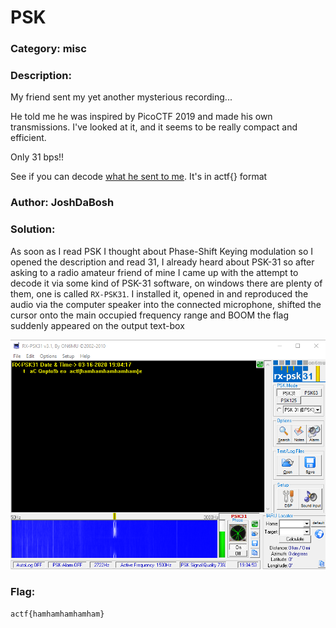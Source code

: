 # PSK
### Category: misc
### Description:
My friend sent my yet another mysterious recording...

He told me he was inspired by PicoCTF 2019 and made his own transmissions. I've looked at it, and it seems to be really compact and efficient.

Only 31 bps!!

See if you can decode [what he sent to me](transmission.wav). It's in actf{} format
### Author: JoshDaBosh

### Solution:
As soon as I read PSK I thought about Phase-Shift Keying modulation so I opened the description and read 31, I already heard about PSK-31 so after asking to a radio amateur friend of mine I came up with the attempt to decode it via some kind of PSK-31 software, on windows there are plenty of them, one is called `RX-PSK31`. I installed it, opened in and reproduced the audio via the computer speaker into the connected microphone, shifted the cursor onto the main occupied frequency range and BOOM the flag suddenly appeared on the output text-box

![](win-psk.png)

### Flag:
```
actf{hamhamhamhamham}
```